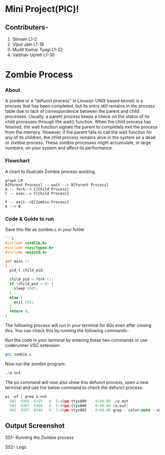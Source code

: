 # Mini Project(PIC)!




## Contributers-
1. Shivam L1-2
2. Vipul Jain L1-18
3. Mudit Kumar Tyagi L1-22
4. Vaibhav Upreti L1-30


# Zombie Process

### About 
A zombie or a "defunct process" in Linux(or UNIX based kernel) is a process that has been completed, but its entry still remains in the process table due to lack of correspondence between the parent and child processes. Usually, a parent process keeps a check on the status of its child processes through the wait() function. When the child process has finished, the wait function signals the parent to completely exit the process from the memory. However, if the parent fails to call the wait function for any of its children, the child process remains alive in the system as a dead or zombie process. These zombie processes might accumulate, in large numbers, on your system and affect its performance.


### Flowchart 
A chart to illustrate Zombie process working
```mermaid
graph LR
A[Parent Process] -- wait --> B[Parent Process]
A -- fork--> C[Child Process]
C -- exec--> F[Child Process]

F -- exit-->E[Zombie Process]
E --> B
```

### Code & Guide to run 
Save this file as zombie.c in your folder
```c
```c
#include <stdlib.h>
#include <sys/types.h>
#include <unistd.h>

int main ()
{
  pid_t child_pid;

  child_pid = fork ();
  if (child_pid > 0) {
    sleep (60);
  }
  else {
    exit (0);
  }
  return 0;
}
```
The following process will run in your terminal for 60s even after closing this. You can check this by running the following commands-

Run the code in your terminal by entering these two commands or use coderunner VSC extension
```bash
gcc zombie.c
```
Now run the zombie program:
```c
./a.out
```
The ps command will now also show this defunct process, open a new terminal and use the below command to check the defunct process:
```c
ps -ef | grep a.out
  501  9366  6755   0  5:40pm ttys000    0:00.00 ./a.out
  501  9367  9366   0  5:40pm ttys000    0:00.00 (a.out)
  501  9397  8546   0  5:40pm ttys002    0:00.00 grep --color=auto --exclude-dir=.bzr --exclude-dir=CVS --exclude-dir=.git --exclude-dir=.hg --exclude-dir=.svn --exclude-dir=.idea --exclude-dir=.tox a.out
```





## Output Screenshot

SS1- 
Running the Zombie process

SS2- 
Logs


